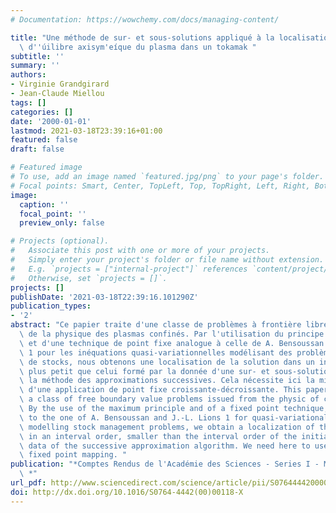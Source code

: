 ```yaml
---
# Documentation: https://wowchemy.com/docs/managing-content/

title: "Une méthode de sur- et sous-solutions appliqué à la localisation de solutions\
  \ d''úilibre axisym'eíque du plasma dans un tokamak "
subtitle: ''
summary: ''
authors:
- Virginie Grandgirard
- Jean-Claude Miellou
tags: []
categories: []
date: '2000-01-01'
lastmod: 2021-03-18T23:39:16+01:00
featured: false
draft: false

# Featured image
# To use, add an image named `featured.jpg/png` to your page's folder.
# Focal points: Smart, Center, TopLeft, Top, TopRight, Left, Right, BottomLeft, Bottom, BottomRight.
image:
  caption: ''
  focal_point: ''
  preview_only: false

# Projects (optional).
#   Associate this post with one or more of your projects.
#   Simply enter your project's folder or file name without extension.
#   E.g. `projects = ["internal-project"]` references `content/project/deep-learning/index.md`.
#   Otherwise, set `projects = []`.
projects: []
publishDate: '2021-03-18T22:39:16.101290Z'
publication_types:
- '2'
abstract: "Ce papier traite d'une classe de problèmes à frontière libre provenant\
  \ de la physique des plasmas confinés. Par l'utilisation du principe du maximum\
  \ et d'une technique de point fixe analogue à celle de A. Bensoussan et J.-L. Lions\
  \ 1 pour les inéquations quasi-variationnelles modélisant des problèmes de gestion\
  \ de stocks, nous obtenons une localisation de la solution dans un intervalle d'ordre,\
  \ plus petit que celui formé par la donnée d'une sur- et sous-solution, initialisant\
  \ la méthode des approximations successives. Cela nécessite ici la mise en œuvre\
  \ d'une application de point fixe croissante-décroissante. This paper deals with\
  \ a class of free boundary value problems issued from the physic of confined plasmas.\
  \ By the use of the maximum principle and of a fixed point technique, analogous\
  \ to the one of A. Bensoussan and J.-L. Lions 1 for quasi-variational inequalities,\
  \ modelling stock management problems, we obtain a localization of the solution\
  \ in an interval order, smaller than the interval order of the initial sub and supersolution\
  \ data of the successive approximation algorithm. We need here to use an isotone-antitone\
  \ fixed point mapping. "
publication: "*Comptes Rendus de l'Académie des Sciences - Series I - Mathematics\
  \ *"
url_pdf: http://www.sciencedirect.com/science/article/pii/S076444420000118X
doi: http://dx.doi.org/10.1016/S0764-4442(00)00118-X
---
```

